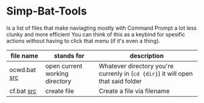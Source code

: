 # Simp-Bat-Tools

Is a list of files that make naviagting mostly with Command Prompt a lot less clunky and more efficient
You can think of this as a keybind for spesific actions without having to click that menu (if it's even a thing).

| file name | stands for | description |
| - | - | - |
| ocwd.bat [src](https://github.com/Jawschamp/Jaws-Bat-Tools/blob/main/Bat%20Tools/ocwd.bat) | open current working directory | Whatever directory you're currenly in (``cd {dir}``) it will open that said folder |
| cf.bat [src](https://github.com/Jawschamp/Jaws-Bat-Tools/blob/main/cr.bat) | create file | Create a file via filename | 
